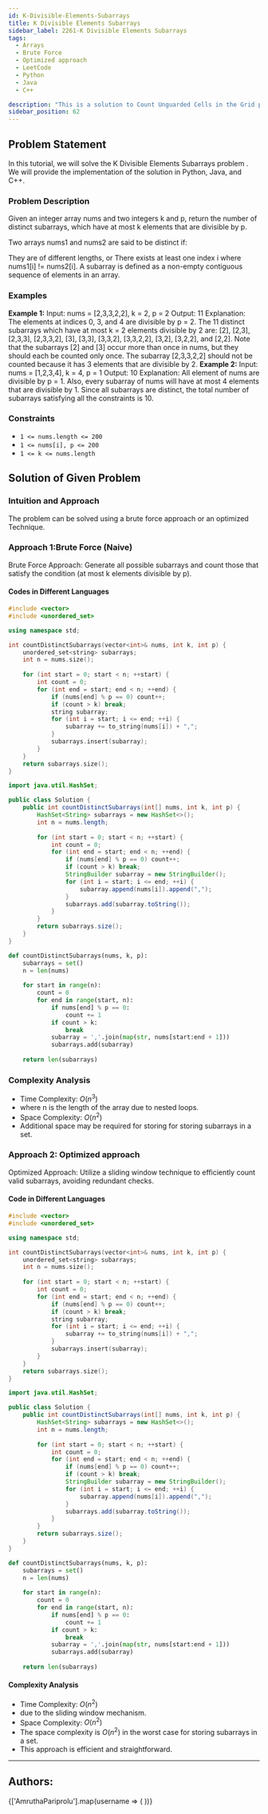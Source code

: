 ```yaml
---
id: K-Divisible-Elements-Subarrays
title: K Divisible Elements Subarrays
sidebar_label: 2261-K Divisible Elements Subarrays
tags: 
  - Arrays
  - Brute Force
  - Optimized approach
  - LeetCode
  - Python
  - Java
  - C++

description: "This is a solution to Count Unguarded Cells in the Grid problem on LeetCode."
sidebar_position: 62
---
```


## Problem Statement 
In this tutorial, we will solve the K Divisible Elements Subarrays problem . We will provide the implementation of the solution in Python, Java, and C++.

### Problem Description

Given an integer array nums and two integers k and p, return the number of distinct subarrays, which have at most k elements that are divisible by p.

Two arrays nums1 and nums2 are said to be distinct if:

They are of different lengths, or
There exists at least one index i where nums1[i] != nums2[i].
A subarray is defined as a non-empty contiguous sequence of elements in an array.

 
### Examples

**Example 1:**
Input: nums = [2,3,3,2,2], k = 2, p = 2
Output: 11
Explanation:
The elements at indices 0, 3, and 4 are divisible by p = 2.
The 11 distinct subarrays which have at most k = 2 elements divisible by 2 are:
[2], [2,3], [2,3,3], [2,3,3,2], [3], [3,3], [3,3,2], [3,3,2,2], [3,2], [3,2,2], and [2,2].
Note that the subarrays [2] and [3] occur more than once in nums, but they should each be counted only once.
The subarray [2,3,3,2,2] should not be counted because it has 3 elements that are divisible by 2.
**Example 2:**
Input: nums = [1,2,3,4], k = 4, p = 1
Output: 10
Explanation:
All element of nums are divisible by p = 1.
Also, every subarray of nums will have at most 4 elements that are divisible by 1.
Since all subarrays are distinct, the total number of subarrays satisfying all the constraints is 10.
### Constraints
- `1 <= nums.length <= 200`
- `1 <= nums[i], p <= 200`
- `1 <= k <= nums.length`

## Solution of Given Problem

### Intuition and Approach

The problem can be solved using a brute force approach or an optimized Technique.

<Tabs>
<tabItem value="Brute Force" label="Brute Force">

### Approach 1:Brute Force (Naive)


Brute Force Approach: Generate all possible subarrays and count those that satisfy the condition (at most k elements divisible by p).

#### Codes in Different Languages

<Tabs>
<TabItem value="C++" label="C++" default>
<SolutionAuthor name="@AmruthaPariprolu"/>

```cpp
#include <vector>
#include <unordered_set>

using namespace std;

int countDistinctSubarrays(vector<int>& nums, int k, int p) {
    unordered_set<string> subarrays;
    int n = nums.size();
    
    for (int start = 0; start < n; ++start) {
        int count = 0;
        for (int end = start; end < n; ++end) {
            if (nums[end] % p == 0) count++;
            if (count > k) break;
            string subarray;
            for (int i = start; i <= end; ++i) {
                subarray += to_string(nums[i]) + ",";
            }
            subarrays.insert(subarray);
        }
    }
    return subarrays.size();
}


```
</TabItem>
<TabItem value="Java" label="Java">
<SolutionAuthor name="@AmruthaPariprolu"/>

```java
import java.util.HashSet;

public class Solution {
    public int countDistinctSubarrays(int[] nums, int k, int p) {
        HashSet<String> subarrays = new HashSet<>();
        int n = nums.length;
        
        for (int start = 0; start < n; ++start) {
            int count = 0;
            for (int end = start; end < n; ++end) {
                if (nums[end] % p == 0) count++;
                if (count > k) break;
                StringBuilder subarray = new StringBuilder();
                for (int i = start; i <= end; ++i) {
                    subarray.append(nums[i]).append(",");
                }
                subarrays.add(subarray.toString());
            }
        }
        return subarrays.size();
    }
}


```


</TabItem>
<TabItem value="Python" label="Python">
<SolutionAuthor name="@AmruthaPariprolu"/>

```python
def countDistinctSubarrays(nums, k, p):
    subarrays = set()
    n = len(nums)
    
    for start in range(n):
        count = 0
        for end in range(start, n):
            if nums[end] % p == 0:
                count += 1
            if count > k:
                break
            subarray = ','.join(map(str, nums[start:end + 1]))
            subarrays.add(subarray)
    
    return len(subarrays)


```

</TabItem>
</Tabs>


### Complexity Analysis

- Time Complexity: $O(n^3)$
- where n is the length of the array due to nested loops.
- Space Complexity: $O(n^2)$
-  Additional space may be required for storing for storing subarrays in a set.

</tabItem>
<tabItem value="Optimized approach" label="Optimized approach">

### Approach 2: Optimized approach

Optimized Approach: Utilize a sliding window technique to efficiently count valid subarrays, avoiding redundant checks.


#### Code in Different Languages

<Tabs>
<TabItem value="C++" label="C++" default>
<SolutionAuthor name="@AmruthaPariprolu"/>

```cpp
#include <vector>
#include <unordered_set>

using namespace std;

int countDistinctSubarrays(vector<int>& nums, int k, int p) {
    unordered_set<string> subarrays;
    int n = nums.size();
    
    for (int start = 0; start < n; ++start) {
        int count = 0;
        for (int end = start; end < n; ++end) {
            if (nums[end] % p == 0) count++;
            if (count > k) break;
            string subarray;
            for (int i = start; i <= end; ++i) {
                subarray += to_string(nums[i]) + ",";
            }
            subarrays.insert(subarray);
        }
    }
    return subarrays.size();
}


```
</TabItem>
<TabItem value="Java" label="Java">
<SolutionAuthor name="@AmruthaPariprolu"/>

```java
import java.util.HashSet;

public class Solution {
    public int countDistinctSubarrays(int[] nums, int k, int p) {
        HashSet<String> subarrays = new HashSet<>();
        int n = nums.length;
        
        for (int start = 0; start < n; ++start) {
            int count = 0;
            for (int end = start; end < n; ++end) {
                if (nums[end] % p == 0) count++;
                if (count > k) break;
                StringBuilder subarray = new StringBuilder();
                for (int i = start; i <= end; ++i) {
                    subarray.append(nums[i]).append(",");
                }
                subarrays.add(subarray.toString());
            }
        }
        return subarrays.size();
    }
}

```


</TabItem>
<TabItem value="Python" label="Python">
<SolutionAuthor name="@AmruthaPariprolu"/>

```python
def countDistinctSubarrays(nums, k, p):
    subarrays = set()
    n = len(nums)
    
    for start in range(n):
        count = 0
        for end in range(start, n):
            if nums[end] % p == 0:
                count += 1
            if count > k:
                break
            subarray = ','.join(map(str, nums[start:end + 1]))
            subarrays.add(subarray)
    
    return len(subarrays)


```

</TabItem>
</Tabs>

#### Complexity Analysis

- Time Complexity: $O(n^2)$
- due to the sliding window mechanism.
- Space Complexity: $O(n^2)$
- The space complexity is $O(n^2)$ in the worst case for storing subarrays in a set.
- This approach is efficient and straightforward.

</tabItem>
</Tabs>

---

<h2>Authors:</h2>

<div style={{display: 'flex', flexWrap: 'wrap', justifyContent: 'space-between', gap: '10px'}}>
{['AmruthaPariprolu'].map(username => (
 <Author key={username} username={username} />
))}
</div>
